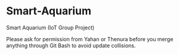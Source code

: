 # Smart-Aquarium
Smart Aquarium (IoT Group Project)  

Please ask for permission from Yahan or Thenura before you merge anything through Git Bash to avoid update collisions.
